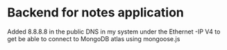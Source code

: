 # Backend for notes application

Added 8.8.8.8 in the public DNS in my system under the Ethernet -IP V4 to get be able to connect to MongoDB atlas using mongoose.js
